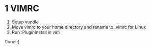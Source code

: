 # 1 VIMRC

1. Setup vundle
1. Move vimrc to your home directory and rename to .vimrc for Linux 
1. Run :PluginInstall in vim

Done :)
